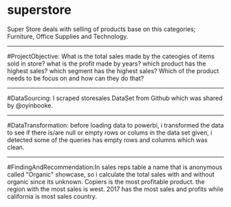 # superstore
Super Store deals with selling of products base on this categories; Furniture, Office Supplies and Technology.

---
#ProjectObjective: What is the total sales made by the cateogies of items sold in store? what is the profit made by years? which product has the highest sales? which segment has the highest sales? Which of the product needs to be focus on  and how can they do that?


---
#DataSourcing: I scraped storesales DataSet from Github which was shared by @oyinbooke. 

---
#DataTransformation: before loading data to powerbi, i transformed the data to see if there is/are null or empty rows or colums in the data set given, i detected some of the queries has empty rows and columns which was clean.

---
#FindingAndRecommendation:In sales reps table a name that is anonymous called "Organic" showcase, so i calculate the total sales with and without organic since its unknown. Copiers is the most profitable product. the region with the most sales is west. 2017 has the most sales and profits while california is most sales country.  
